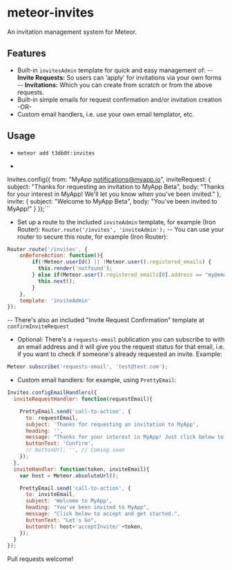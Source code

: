 # meteor-invites

An invitation management system for Meteor.

## Features

- Built-in `invitesAdmin` template for quick and easy management of:
-- **Invite Requests:** So users can 'apply' for invitations via your own forms
-- **Invitations:** Which you can create from scratch or from the above requests.
- Built-in simple emails for request confirmation and/or invitation creation -OR-
- Custom email handlers, i.e. use your own email templator, etc.

## Usage

- `meteor add t3db0t:invites`
- ```js
Invites.config({
	from: "MyApp <notifications@myapp.io>",
	inviteRequest: {
    	subject: "Thanks for requesting an invitation to MyApp Beta",
    	body: "Thanks for your interest in MyApp! We'll let you know when you've been invited."
  	},
  	invite: {
    	subject: "Welcome to MyApp Beta",
    	body: "You've been invited to MyApp!"
  	}
});```
- Set up a route to the included `inviteAdmin` template, for example (Iron Router):
`Router.route('/invites', 'inviteAdmin');`
-- You can use your router to secure this route, for example (Iron Router):
```js
Router.route('/invites', {
    onBeforeAction: function(){
	    if(!Meteor.userId() || !Meteor.user().registered_emails) {
	      this.render('notfound');
	    } else if(Meteor.user().registered_emails[0].address == "my@email.com"){
	      this.next();
	    }
  	},
    template: 'inviteAdmin'
});
```
-- There's also an included "Invite Request Confirmation" template at `confirmInviteRequest`
- Optional: There's a `requests-email` publication you can subscribe to with an email address and it will give you the request status for that email, i.e. if you want to check if someone's already requested an invite. Example:
```js
Meteor.subscribe('requests-email', 'test@test.com');
```
- Custom email handlers: for example, using `PrettyEmail`:
```js
Invites.configEmailHandlers({
  inviteRequestHandler: function(requestEmail){

    PrettyEmail.send('call-to-action', {
      to: requestEmail,
      subject: 'Thanks for requesting an invitation to MyApp',
      heading: '',
      message: "Thanks for your interest in MyApp! Just click below to verify your email address and we'll let you know when you've been invited.",
      buttonText: 'Confirm',
      // buttonUrl: '', // Coming soon
    });
  },
  inviteHandler: function(token, inviteEmail){
    var host = Meteor.absoluteUrl();

    PrettyEmail.send('call-to-action', {
      to: inviteEmail,
      subject: 'Welcome to MyApp',
      heading: "You've been invited to MyApp",
      message: "Click below to accept and get started.",
      buttonText: "Let's Go",
      buttonUrl: host+'acceptInvite/'+token,
    });
  }
});
```

Pull requests welcome!